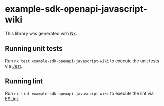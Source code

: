# example-sdk-openapi-javascript-wiki

This library was generated with [Nx](https://nx.dev).

## Running unit tests

Run `nx test example-sdk-openapi-javascript-wiki` to execute the unit tests via [Jest](https://jestjs.io).

## Running lint

Run `nx lint example-sdk-openapi-javascript-wiki` to execute the lint via [ESLint](https://eslint.org/).
